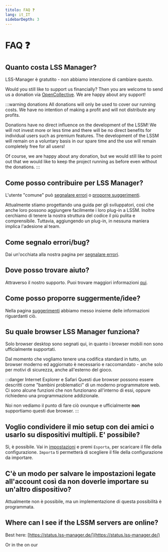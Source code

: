 ```yaml
---
titolo: FAQ ❓
lang: it_IT
sidebarDepth: 3
---
```


# FAQ ❓

## Quanto costa LSS Manager?
LSS-Manager è gratutito - non abbiamo intenzione di cambiare questo.

Would you still like to support us financially? Then you are welcome to send us a donation via [OpenCollective][donate]. We are happy about any support!

:::warning donations
All donations will only be used to cover our running costs. We have no intention of making a profit and will not distribute any profits.

Donations have no direct influence on the development of the LSSM! We will not invest more or less time and there will be no direct benefits for individual users such as premium features. The development of the LSSM will remain on a voluntary basis in our spare time and the use will remain completely free for all users!

Of course, we are happy about any donation, but we would still like to point out that we would like to keep the project running as before even without the donations.
:::

## Come posso contribuire per LSS Manager?
L'utente "comune" può [segnalare errori][errori] o [proporre suggerimenti][suggerimenti].

Attualmente stiamo progettando una guida per gli sviluppatori, così che anche loro possono aggiungere facilmente i loro plug-in a LSSM. Inoltre cerchiamo di tenere la nostra struttura del codice il più pulita e comprensibile. Tuttavia, aggiungendo un plug-in, in nessuna maniera implica l'adesione al team.

## Come segnalo errori/bug?
Dai un'occhiata alla nostra pagina per [segnalare errori][errori].

## Dove posso trovare aiuto?
Attraverso il nostro supporto. Puoi trovare maggiori informazioni [qui][supporto].

## Come posso proporre suggermente/idee?
Nella pagina [suggerimenti][suggerimenti] abbiamo messo insieme delle informazioni riguardanti ciò.

## Su quale browser LSS Manager funziona?
Solo browser desktop sono segnati qui, in quanto i browser mobili non sono ufficialmente supportati.

Dal momento che vogliamo tenere una codifica standard in tutto, un browser moderno ed aggiornato è necessario e raccomandato - anche solo per motivi di sicurezza, anche all'esterno del gioco.

<browser-support-table/>

:::danger Internet Explorer e Safari
Questi due browser possono essere descritti come "bambini problematici" di un moderno programmatore web. Ci sono alcune funzioni che non funzionano all'interno di essi, oppure richiedeno una programmazione addizionale.

Noi non vediamo il punto di fare ciò ovunque e ufficialmente **non** supportiamo questi due browser.
:::

## Voglio condividere il mio setup con dei amici o usarlo su dispositivi multipli. E' possibile?
Sì, è possibile. Vai in [impostazioni] e premi `Esporta`, per scaricare il file della configurazione. `Importa` ti permetterà di scegliere il file della configurazione da importare.

## C'è un modo per salvare le impostazioni legate all'account così da non doverle importare su un'altro dispositivo?
Attualmente non è possibile, ma un implementazione di questa possibilità è programmata.

## Where can I see if the LSSM servers are online?
Best here: [https://status.lss-manager.de/](https://status.lss-manager.de/)

Or in the <discord-channel channel="uptime"/> on our <discord/>

[supporto]: support.md
[errori]: error_report.md
[suggerimenti]: suggestions.md
[impostazioni]: settings.md
[donate]: https://donate.lss-manager.de/
